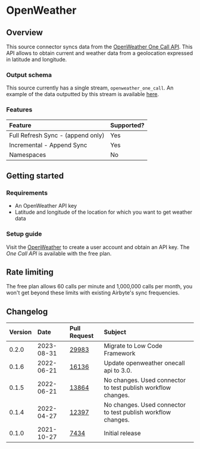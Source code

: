 # OpenWeather

## Overview

This source connector syncs data from the
[OpenWeather One Call API](https://openweathermap.org/api/one-call-api). This API allows to obtain
current and weather data from a geolocation expressed in latitude and longitude.

### Output schema

This source currently has a single stream, `openweather_one_call`. An example of the data outputted
by this stream is available [here](https://openweathermap.org/api/one-call-api#example).

### Features

| Feature                           | Supported? |
| :-------------------------------- | :--------- |
| Full Refresh Sync - (append only) | Yes        |
| Incremental - Append Sync         | Yes        |
| Namespaces                        | No         |

## Getting started

### Requirements

- An OpenWeather API key
- Latitude and longitude of the location for which you want to get weather data

### Setup guide

Visit the [OpenWeather](https://openweathermap.org) to create a user account and obtain an API key.
The _One Call API_ is available with the free plan.

## Rate limiting

The free plan allows 60 calls per minute and 1,000,000 calls per month, you won't get beyond these
limits with existing Airbyte's sync frequencies.

## Changelog

| Version | Date       | Pull Request                                             | Subject                                                      |
| :------ | :--------- | :------------------------------------------------------- | :----------------------------------------------------------- |
| 0.2.0   | 2023-08-31 | [29983](https://github.com/airbytehq/airbyte/pull/29983) | Migrate to Low Code Framework                                |
| 0.1.6   | 2022-06-21 | [16136](https://github.com/airbytehq/airbyte/pull/16136) | Update openweather onecall api to 3.0.                       |
| 0.1.5   | 2022-06-21 | [13864](https://github.com/airbytehq/airbyte/pull/13864) | No changes. Used connector to test publish workflow changes. |
| 0.1.4   | 2022-04-27 | [12397](https://github.com/airbytehq/airbyte/pull/12397) | No changes. Used connector to test publish workflow changes. |
| 0.1.0   | 2021-10-27 | [7434](https://github.com/airbytehq/airbyte/pull/7434)   | Initial release                                              |
